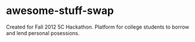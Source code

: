 awesome-stuff-swap
==================

Created for Fall 2012 5C Hackathon. Platform for college students to borrow and lend personal posessions.